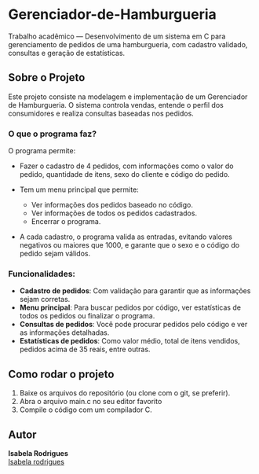 # Gerenciador-de-Hamburgueria
Trabalho acadêmico — Desenvolvimento de um sistema em C para gerenciamento de pedidos de uma hamburgueria, com cadastro validado, consultas e geração de estatísticas.

## Sobre o Projeto

Este projeto consiste na modelagem e implementação de um Gerenciador de Hamburgueria. O sistema controla vendas, entende o perfil dos consumidores e realiza consultas baseadas nos pedidos.

### O que o programa faz?

O programa permite:
- Fazer o cadastro de 4 pedidos, com informações como o valor do pedido, quantidade de itens, sexo do cliente e código do pedido.
- Tem um menu principal que permite:
  
   - Ver informações dos pedidos baseado no código.
   - Ver informações de todos os pedidos cadastrados.
   - Encerrar o programa.
     
- A cada cadastro, o programa valida as entradas, evitando valores negativos ou maiores que 1000, e garante que o sexo e o código do pedido sejam válidos.

### Funcionalidades:

- **Cadastro de pedidos**: Com validação para garantir que as informações sejam corretas.
- **Menu principal**: Para buscar pedidos por código, ver estatísticas de todos os pedidos ou finalizar o programa.
- **Consultas de pedidos**: Você pode procurar pedidos pelo código e ver as informações detalhadas.
- **Estatísticas de pedidos**: Como valor médio, total de itens vendidos, pedidos acima de 35 reais, entre outras.

## Como rodar o projeto

1. Baixe os arquivos do repositório (ou clone com o git, se preferir).
2. Abra o arquivo main.c no seu editor favorito
3. Compile o código com um compilador C.

## Autor

**Isabela Rodrigues**  
[Isabela rodrigues](https://github.com/Isabelardg)
